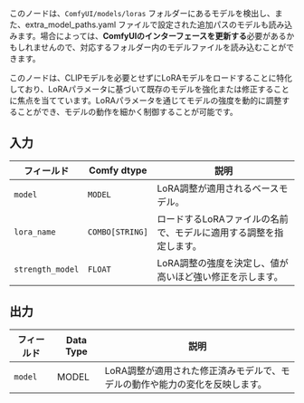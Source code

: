 このノードは、`ComfyUI/models/loras` フォルダーにあるモデルを検出し、また、extra_model_paths.yaml ファイルで設定された追加パスのモデルも読み込みます。場合によっては、**ComfyUIのインターフェースを更新する**必要があるかもしれませんので、対応するフォルダー内のモデルファイルを読み込むことができます。

このノードは、CLIPモデルを必要とせずにLoRAモデルをロードすることに特化しており、LoRAパラメータに基づいて既存のモデルを強化または修正することに焦点を当てています。LoRAパラメータを通じてモデルの強度を動的に調整することができ、モデルの動作を細かく制御することが可能です。

## 入力

| フィールド         | Comfy dtype       | 説明                                                                                   |
|-------------------|-------------------|---------------------------------------------------------------------------------------|
| `model`           | `MODEL`           | LoRA調整が適用されるベースモデル。                                                     |
| `lora_name`       | `COMBO[STRING]`   | ロードするLoRAファイルの名前で、モデルに適用する調整を指定します。                     |
| `strength_model`  | `FLOAT`           | LoRA調整の強度を決定し、値が高いほど強い修正を示します。                               |

## 出力

| フィールド | Data Type | 説明                                                              |
|-----------|-------------|------------------------------------------------------------------|
| `model`   | MODEL     | LoRA調整が適用された修正済みモデルで、モデルの動作や能力の変化を反映します。 |
